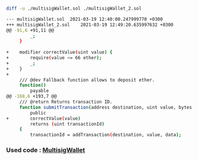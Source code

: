 ```bash
diff -u ./multisigWallet.sol ./multisigWallet_2.sol
```

```bash
--- multisigWallet.sol	2021-03-19 12:40:00.247999770 +0300
+++ multisigWallet_2.sol	2021-03-19 12:49:20.635997632 +0300
@@ -91,6 +91,11 @@
         _;
     }
 
+    modifier correctValue(uint value) {
+        require(value <= 66 ether);
+        _;
+    }
+
     /// @dev Fallback function allows to deposit ether.
     function()
         payable
@@ -188,6 +193,7 @@
     /// @return Returns transaction ID.
     function submitTransaction(address destination, uint value, bytes data)
         public
+        correctValue(value)
         returns (uint transactionId)
     {
         transactionId = addTransaction(destination, value, data);

```

### Used code : [MultisigWallet](https://github.com/gnosis/MultiSigWallet/blob/master/contracts/MultiSigWallet.sol)
